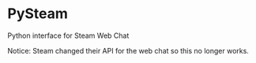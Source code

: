 PySteam
=======

Python interface for Steam Web Chat

Notice: Steam changed their API for the web chat so this no longer works.